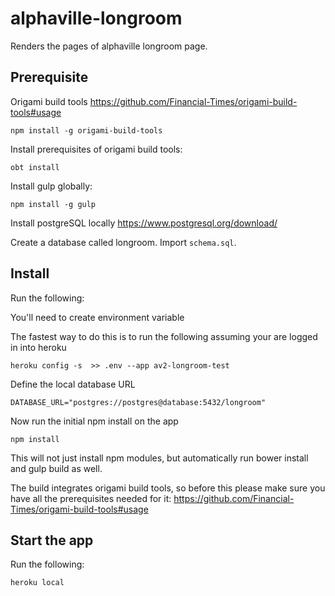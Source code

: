 # alphaville-longroom

Renders the pages of alphaville longroom page.

## Prerequisite
Origami build tools https://github.com/Financial-Times/origami-build-tools#usage

```
npm install -g origami-build-tools
```

Install prerequisites of origami build tools:

```
obt install
```

Install gulp globally:

```
npm install -g gulp
```

Install postgreSQL locally
https://www.postgresql.org/download/

Create a database called longroom.
Import `schema.sql`.

## Install
Run the following:

You'll need to create environment variable

The fastest way to do this is to run the following assuming your are logged in into heroku

```
heroku config -s  >> .env --app av2-longroom-test
```
Define the local database URL 

```
DATABASE_URL="postgres://postgres@database:5432/longroom"
```

Now run the initial npm install on the app

```
npm install
```

This will not just install npm modules, but automatically run bower install and gulp build as well.

The build integrates origami build tools, so before this please make sure you have all the prerequisites needed for it: https://github.com/Financial-Times/origami-build-tools#usage



## Start the app

Run the following:

```
heroku local
```
